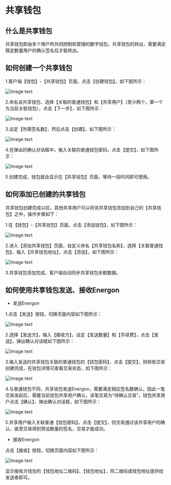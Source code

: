 ﻿# 共享钱包

## <a name="what_is"></a>什么是共享钱包
共享钱包即由多个用户所共同控制和管理的数字钱包，共享钱包的转出，需要满足既定数量用户的确认签名后才能转出。

## <a name="how_to_create"></a>如何创建一个共享钱包

1.客户端【钱包】-【共享钱包】页面，点击【创建钱包】。如下图所示：

![Image text](assets/_platon-samurai/image/Select_Swallet-cn.png)

2.命名该共享钱包、选择【关联的普通钱包】和【共享用户】（至少两个，第一个为当前关联钱包），点击【下一步】，如下图所示：

![Image text](assets/_platon-samurai/image/Swallet_info_input-cn.png)

3.设定【所需签名数】，然后点击【创建】，如下图所示：

![Image text](assets/_platon-samurai/image/Sign_NO-cn.png)

4.在弹出的确认对话框中，输入关联的普通钱包密码，点击【提交】，如下图所示：

![Image text](assets/_platon-samurai/image/Send_confirm_Swallet-cn.png)

5.创建完成，钱包就会显示在【共享钱包】页面，等待一段时间即可使用。

## <a name="how_to_add"></a>如何添加已创建的共享钱包
共享钱包创建完成以后，其他共享用户可以将该共享钱包添加到自己的【共享钱包】之中，操作步骤如下：

1.在【钱包】-【共享钱包】页面，点击【添加钱包】，如下图所示：

![Image text](assets/_platon-samurai/image/Add_Swallet-cn.png)

2.进入【添加共享钱包】页面，自定义命名【共享钱包名称】、选择【关联普通钱包】、输入【共享钱包地址】，点击【添加】，如下图所示：

![Image text](assets/_platon-samurai/image/Input_info_added_Swallet-cn.png)

3.共享钱包添加完成，客户端自动同步共享钱包余额数据。

## <a name="how_to_use"></a>如何使用共享钱包发送、接收Energon

+ 发送Energon

1.点击【发送】按钮，切换页面内容如下图所示：

![Image text](assets/_platon-samurai/image/Send_Swallet-cn.png)

2.选择【发送方】，输入【接收方】，设定【发送数量】和【手续费】，点击【发送】，弹出确认对话框如下图所示：

![Image text](assets/_platon-samurai/image/Send_confirm_Swallet-cn.png)

3.输入发送的共享钱包关联的普通钱包的【钱包密码】，点击【提交】，则转账交易创建完成，在钱包详情可查看交易状态，如下图所示：

![Image text](assets/_platon-samurai/image/Transaction_to_be_confirmed_Swallet-cn.png)

4.与普通钱包不同，共享钱包发送Energon，需要满足相应签名数确认，因此一笔交易发起后，需要当前钱包共享用户确认，该笔交易为“待确认交易”，钱包共享用户点击【确认】，弹出确认对话框，如下图所示：

![Image text](assets/_platon-samurai/image/Execute_contract_Swallet-cn.png)

5.共享用户输入关联普通【钱包密码】，点击【提交】，则交易通过该共享用户的确认，直至交易得到预设数量的签名，交易才能成功。

+ 接收Energon

点击【接收】按钮，切换页面内容如下图所示：

![Image text](assets/_platon-samurai/image/QR_code_Swallet-cn.png)

显示接收方钱包的【钱包地址二维码】、【钱包地址】，将二维码或钱包地址提供给发送者即可。

